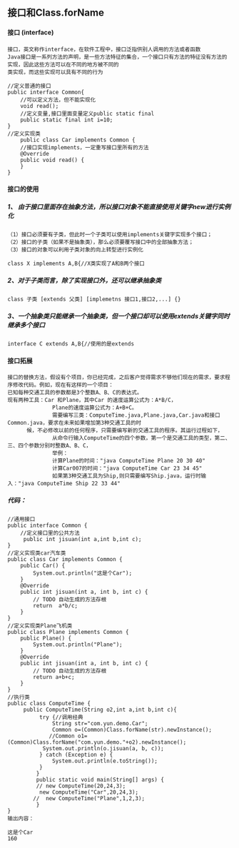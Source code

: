 ##  接口和Class.forName

#### 接口 (interface)
    接口，英文称作interface，在软件工程中，接口泛指供别人调用的方法或者函数
    Java接口是一系列方法的声明，是一些方法特征的集合，一个接口只有方法的特征没有方法的实现，因此这些方法可以在不同的地方被不同的
    类实现，而这些实现可以具有不同的行为
```
//定义普通的接口
public interface Common{
    //可以定义方法，但不能实现化
    void read();
    //定义变量,接口里面变量定义public static final
    public static final int i=10;
}
//定义实现类
    public class Car implements Common {
    //接口实现implements，一定重写接口里所有的方法
    @Override
	public void read() {
	}
}
```
#### 接口的使用
#####   1、 由于接口里面存在抽象方法，所以接口对象不能直接使用关键字new进行实例化
    （1）接口必须要有子类，但此时一个子类可以使用implements关键字实现多个接口；
    （2）接口的子类（如果不是抽象类），那么必须要覆写接口中的全部抽象方法； 
    （3）接口的对象可以利用子类对象的向上转型进行实例化
    
    
```
class X implements A,B{//X类实现了A和B两个接口
```

#####    2、对于子类而言，除了实现接口外，还可以继承抽象类 

```
class 子类 [extends 父类] [implemetns 接口1,接口2,...] {}
```
##### 3、一个抽象类只能继承一个抽象类，但一个接口却可以使用extends关键字同时继承多个接口

```
interface C extends A,B{//使用的是extends
```
#### 接口拓展
    接口的替换方法，假设有个项目，你已经完成，之后客户觉得需求不够他们现在的需求，要求程序修改代码。例如，现在有这样的一个项目：
    已知每种交通工具的参数都是3个整数A、B、C的表达式。
    现有两种工具：Car 和Plane，其中Car 的速度运算公式为：A*B/C，
                  Plane的速度运算公式为：A+B+C。
                  需要编写三类：ComputeTime.java,Plane.java,Car.java和接口Common.java，要求在未来如果增加第3种交通工具的时
		  候，不必修改以前的任何程序，只需要编写新的交通工具的程序。其运行过程如下，
                  从命令行输入ComputeTime的四个参数，第一个是交通工具的类型，第二、三、四个参数分别时整数A、B、C，
                  举例：
                  计算Plane的时间："java ComputeTime Plane 20 30 40" 
                  计算Car007的时间："java ComputeTime Car 23 34 45" 
                  如果第3种交通工具为Ship,则只需要编写Ship.java，运行时输入："java ComputeTime Ship 22 33 44" 
##### 代码：

```
//通用接口
public interface Common {
    //定义接口里的公共方法
	 public int jisuan(int a,int b,int c);
}
//定义实现类car汽车类
public class Car implements Common {
	public Car() {
		System.out.println("这是个Car");
	}
	@Override
	public int jisuan(int a, int b, int c) {
		// TODO 自动生成的方法存根
		return  a*b/c;
	}
}
//定义实现类Plane飞机类
public class Plane implements Common {
	public Plane() {
		System.out.println("Plane");
	}
	@Override
	public int jisuan(int a, int b, int c) {
		// TODO 自动生成的方法存根
		return a+b+c;
	}
}
//执行类
public class ComputeTime {
	 public ComputeTime(String o2,int a,int b,int c){
		  try {//调用经典
			  String str="com.yun.demo.Car";
			  Common o=(Common)Class.forName(str).newInstance();	
			 //Common o1=(Common)Class.forName("com.yun.demo."+o2).newInstance();	   
		   System.out.println(o.jisuan(a, b, c));   
		  } catch (Exception e) {
			  System.out.println(e.toString());
		  } 
		 }
		 public static void main(String[] args) {
		 // new ComputeTime(20,24,3);
		  new ComputeTime("Car",20,24,3);
		//  new ComputeTime("Plane",1,2,3);
		 }
}
输出内容：

这是个Car
160
```
    

    


    
